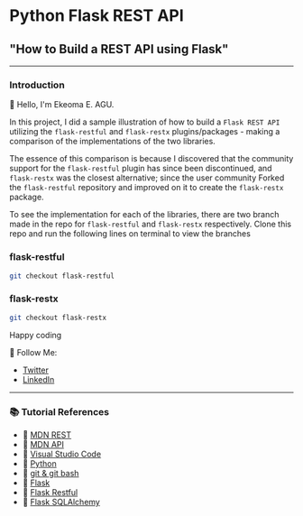 # Python Flask REST API
## "How to Build a REST API using Flask" 
---
### Introduction

👋 Hello, I'm Ekeoma E. AGU.

In this project, I did a sample illustration of how to build a `Flask REST API` utilizing the `flask-restful` and `flask-restx` plugins/packages - making a comparison of the implementations of the two libraries.

The essence of this comparison is because I discovered that the community support for the `flask-restful` plugin has since been discontinued, and `flask-restx` was the closest alternative; since the user community Forked the `flask-restful` repository and improved on it to create the `flask-restx` package.

To see the implementation for each of the libraries, there are two branch made in the repo for `flask-restful` and `flask-restx` respectively. Clone this repo and run the following lines on terminal to view the branches

### flask-restful

```sh
git checkout flask-restful
```

### flask-restx

```sh
git checkout flask-restx
```

Happy coding

🚀 Follow Me:

- [Twitter](https://x.com/ekediee)
- [LinkedIn](https://www.linkedin.com/in/ekeoma-e-agu-a7070699/)

---

### 📚 Tutorial References

- 🔗 [MDN REST](https://developer.mozilla.org/en-US/docs/Glossary/REST)
- 🔗 [MDN API](https://developer.mozilla.org/en-US/docs/Glossary/API)
- 🔗 [Visual Studio Code](https://code.visualstudio.com/)
- 🔗 [Python](https://www.python.org/)
- 🔗 [git & git bash](https://www.git-scm.com/downloads)
- 🔗 [Flask](https://flask.palletsprojects.com/en/3.0.x/)
- 🔗 [Flask Restful](https://flask-restful.readthedocs.io/en/latest/)
- 🔗 [Flask SQLAlchemy](https://flask-sqlalchemy.palletsprojects.com/en/3.1.x/)